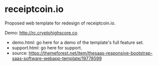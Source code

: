 # receiptcoin.io

Proposed web template for redesign of receiptcoin.io. 

Demo: http://rc.cryptohighscore.co

* demo.html: go here for a demo of the template's full feature set.
* support.html: go here for support.
* source: https://themeforest.net/item/thesaas-responsive-bootstrap-saas-software-webapp-template/19778599

